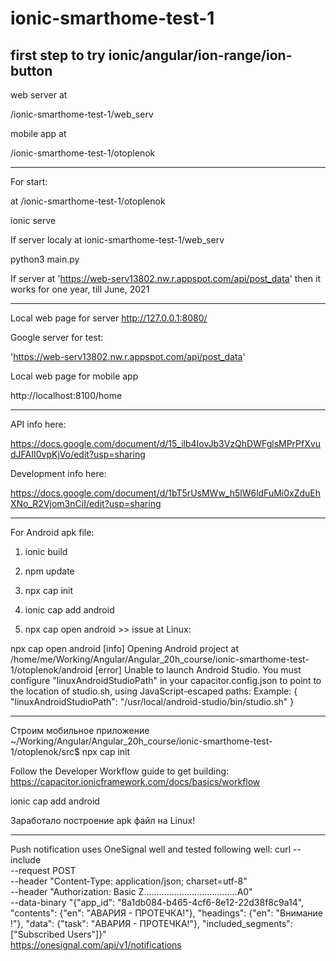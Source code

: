 # ionic-smarthome-test-1
first step to try ionic/angular/ion-range/ion-button
------------------------------

web server at 

/ionic-smarthome-test-1/web_serv

mobile app at 

/ionic-smarthome-test-1/otoplenok

------------------------------

For start:

at /ionic-smarthome-test-1/otoplenok

ionic serve

If server localy
at ionic-smarthome-test-1/web_serv

python3 main.py

If server at   'https://web-serv13802.nw.r.appspot.com/api/post_data' then it works for one year, till June, 2021


------------------------------

Local web page for server 
http://127.0.0.1:8080/

Google server for test:

'https://web-serv13802.nw.r.appspot.com/api/post_data'


Local web page for mobile app 

http://localhost:8100/home

------------------------------

API info here:

https://docs.google.com/document/d/15_ilb4IovJb3VzQhDWFglsMPrPfXvudJFAII0vpKjVo/edit?usp=sharing

Development info here:

https://docs.google.com/document/d/1bT5rUsMWw_h5lW6ldFuMi0xZduEhXNo_R2Vjom3nCiI/edit?usp=sharing

------------------------------
For Android apk file:

1) ionic build

2) npm update

3) npx cap init

4) ionic cap add android

5) npx cap open android >> issue at Linux:

npx cap open android
[info] Opening Android project at /home/me/Working/Angular/Angular_20h_course/ionic-smarthome-test-1/otoplenok/android
[error] Unable to launch Android Studio. You must configure "linuxAndroidStudioPath" in your capacitor.config.json to point to the location of studio.sh, using JavaScript-escaped paths:
Example:
{
  "linuxAndroidStudioPath": "/usr/local/android-studio/bin/studio.sh"
}

------------------
Строим мобильное приложение
~/Working/Angular/Angular_20h_course/ionic-smarthome-test-1/otoplenok/src$ npx cap init

Follow the Developer Workflow guide to get building: https://capacitor.ionicframework.com/docs/basics/workflow

ionic cap add android

Заработало построение apk файл на Linux!

--------------------------
Push notification uses OneSignal well and tested following well:
curl --include \
     --request POST \
     --header "Content-Type: application/json; charset=utf-8" \
     --header "Authorization: Basic Z.....................................A0" \
     --data-binary "{\"app_id\": \"8a1db084-b465-4cf6-8e12-22d38f8c9a14\",
\"contents\": {\"en\": \"АВАРИЯ - ПРОТЕЧКА!\"},
\"headings\": {\"en\": \"Внимание !\"},
\"data\": {\"task\": \"АВАРИЯ - ПРОТЕЧКА!\"},
\"included_segments\": [\"Subscribed Users\"]}" \
     https://onesignal.com/api/v1/notifications

